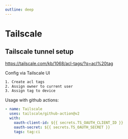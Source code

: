 ```yaml
---
outline: deep
---
```


# Tailscale

## Tailscale tunnel setup

<https://tailscale.com/kb/1068/acl-tags/?q=acl%20tag>

Config via Tailscale UI

```bash
1. Create acl tags
2. Assign owner to current user
3. Assign tag to device
```

Usage with github actions:

```yaml
- name: Tailscale
  uses: tailscale/github-action@v2
  with:
    oauth-client-id: ${{ secrets.TS_OAUTH_CLIENT_ID }}
    oauth-secret: ${{ secrets.TS_OAUTH_SECRET }}
    tags: tag:ci
```
